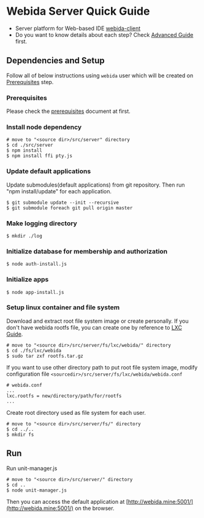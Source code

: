 # Webida Server Quick Guide

- Server platform for Web-based IDE [webida-client](https://github.com/webida/webida-client)
- Do you want to know details about each step? Check [Advanced Guide](../README.md) first.

## Dependencies and Setup

Follow all of below instructions using `webida` user which will be created on [Prerequisites](#Prerequisites) step.

### Prerequisites

Please check the [prerequisites](./prerequsites.md) document at first.

### Install node dependency

```
# move to "<source dir>/src/server" directory
$ cd ./src/server
$ npm install
$ npm install ffi pty.js
```

### Update default applications

Update submodules(default applications) from git repository.
Then run "npm install/update" for each application.

```
$ git submodule update --init --recursive
$ git submodule foreach git pull origin master
```

### Make logging directory

```
$ mkdir ./log
```

### Initialize database for membership and authorization

```
$ node auth-install.js
```

### Initialize apps

```
$ node app-install.js
```

### Setup linux container and file system

Download and extract root file system image or create personally.
If you don't have webida rootfs file, you can create one by reference to [LXC Guide](./lxc-guide.md).

```
# move to "<source dir>/src/server/fs/lxc/webida/" directory
$ cd ./fs/lxc/webida
$ sudo tar zxf rootfs.tar.gz
```

If you want to use other directory path to put root file system image, modify configuration file `<sourcedir>/src/server/fs/lxc/webida/webida.conf`

```
# webida.conf
...
lxc.rootfs = new/directory/path/for/rootfs
...
```

Create root directory used as file system for each user.

```
# move to "<source dir>/src/server/fs/" directory
$ cd ../..
$ mkdir fs
```

## Run

Run unit-manager.js

```
# move to "<source dir>/src/server/" directory
$ cd ..
$ node unit-manager.js
```

Then you can access the default application at [http://webida.mine:5001/](http://webida.mine:5001/) on the browser.